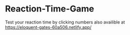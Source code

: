 # Reaction-Time-Game
Test your reaction time by clicking numbers
also availible at https://eloquent-gates-60a506.netlify.app/
